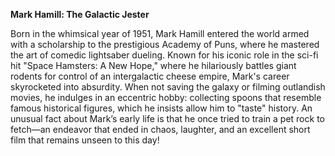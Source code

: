 **Mark Hamill: The Galactic Jester**

Born in the whimsical year of 1951, Mark Hamill entered the world armed with a scholarship to the prestigious Academy of Puns, where he mastered the art of comedic lightsaber dueling. Known for his iconic role in the sci-fi hit "Space Hamsters: A New Hope," where he hilariously battles giant rodents for control of an intergalactic cheese empire, Mark's career skyrocketed into absurdity. When not saving the galaxy or filming outlandish movies, he indulges in an eccentric hobby: collecting spoons that resemble famous historical figures, which he insists allow him to "taste" history. An unusual fact about Mark’s early life is that he once tried to train a pet rock to fetch—an endeavor that ended in chaos, laughter, and an excellent short film that remains unseen to this day!
